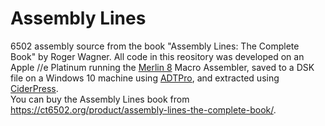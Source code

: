 # Assembly Lines
6502 assembly source from the book "Assembly Lines: The Complete Book" by Roger
Wagner. All code in this reository was developed on an Apple //e Platinum 
running the [Merlin 8](https://en.wikipedia.org/wiki/Merlin_(assembler)) Macro 
Assembler, saved to a DSK file on a Windows 10 machine using
[ADTPro](https://adtpro.com), and extracted using [CiderPress](https://a2ciderpress.com).  
You can buy the Assembly Lines book from https://ct6502.org/product/assembly-lines-the-complete-book/.

